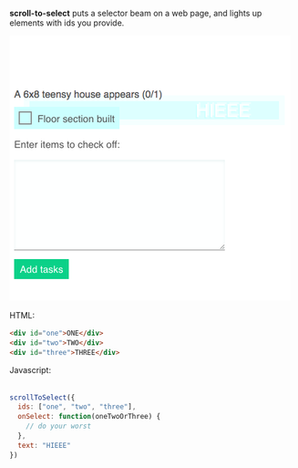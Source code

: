 **scroll-to-select** puts a selector beam on a web page, and lights up elements with ids you provide.

![Screenshot of a checkbox that's lighting up light blue with a similar color bar behind, reads "HIEEE"](screenshot.png)

HTML:

```html
<div id="one">ONE</div>
<div id="two">TWO</div>
<div id="three">THREE</div>
```

Javascript:

```javascript

scrollToSelect({
  ids: ["one", "two", "three"],
  onSelect: function(oneTwoOrThree) {
    // do your worst
  },
  text: "HIEEE"
})
```
